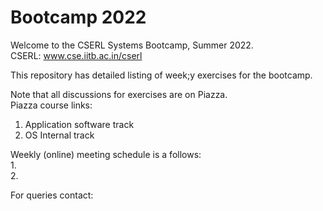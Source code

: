 # Bootcamp 2022
Welcome to the CSERL Systems Bootcamp, Summer 2022. <br>
CSERL: www.cse.iitb.ac.in/cserl

This repository has detailed listing of week;y exercises for the bootcamp. 

Note that all discussions for exercises are on Piazza.  
Piazza course links:
1. Application software track
2. OS Internal track

Weekly (online) meeting schedule is a follows:  
1.  
2.  

For queries contact:  
